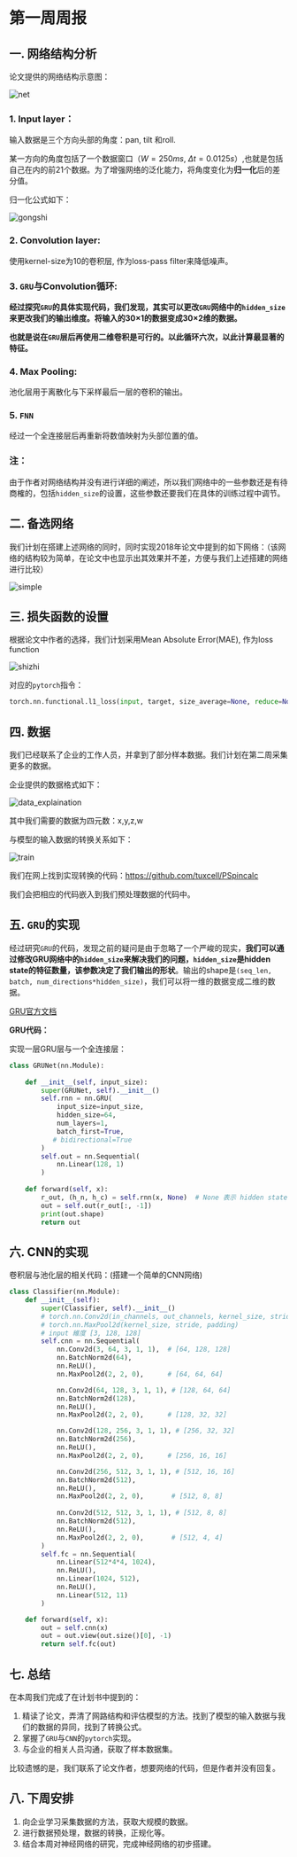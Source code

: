 # 第一周周报

## 一. 网络结构分析

论文提供的网络结构示意图：

![net](https://github.com/Zeng-WH/Head-Motion-Prediction/blob/main/第1周/pic/net.PNG)

### **1. Input layer**：

输入数据是三个方向头部的角度：pan, tilt 和roll.

某一方向的角度包括了一个数据窗口（$W=250ms,\ \Delta t=0.0125s$）,也就是包括自己在内的前21个数据。为了增强网络的泛化能力，将角度变化为**归一化**后的差分值。

归一化公式如下：

![gongshi](https://github.com/Zeng-WH/Head-Motion-Prediction/blob/main/第1周/pic/gongshi.PNG)

### **2. Convolution layer**:

使用kernel-size为10的卷积层, 作为loss-pass filter来降低噪声。

### **3. `GRU`与Convolution循环:**

**经过探究`GRU`的具体实现代码，我们发现，其实可以更改`GRU`网络中的`hidden_size`来更改我们的输出维度。将输入的30×1的数据变成30×2维的数据。**

**也就是说在`GRU`层后再使用二维卷积是可行的。以此循环六次，以此计算最显著的特征。**

### **4. Max Pooling:**

池化层用于离散化与下采样最后一层的卷积的输出。

### 5. `FNN`

经过一个全连接层后再重新将数值映射为头部位置的值。

### **注：**

由于作者对网络结构并没有进行详细的阐述，所以我们网络中的一些参数还是有待商榷的，包括`hidden_size`的设置，这些参数还要我们在具体的训练过程中调节。

## 二. 备选网络

我们计划在搭建上述网络的同时，同时实现2018年论文中提到的如下网络：（该网络的结构较为简单，在论文中也显示出其效果并不差，方便与我们上述搭建的网络进行比较）

![simple](https://github.com/Zeng-WH/Head-Motion-Prediction/blob/main/第1周/pic/simple.PNG)

## 三. 损失函数的设置

根据论文中作者的选择，我们计划采用Mean Absolute Error(MAE), 作为loss function

![shizhi](https://github.com/Zeng-WH/Head-Motion-Prediction/blob/main/第1周/pic/shizi.png)

对应的`pytorch`指令：

```python
torch.nn.functional.l1_loss(input, target, size_average=None, reduce=None, reduction='mean') → Tensor
```

## 四. 数据

我们已经联系了企业的工作人员，并拿到了部分样本数据。我们计划在第二周采集更多的数据。

企业提供的数据格式如下：

![data_explaination](https://github.com/Zeng-WH/Head-Motion-Prediction/blob/main/第1周/pic/data_explaination.png)

其中我们需要的数据为四元数：x,y,z,w

与模型的输入数据的转换关系如下：

![train](https://github.com/Zeng-WH/Head-Motion-Prediction/blob/main/第1周/pic/train.PNG)

我们在网上找到实现转换的代码：https://github.com/tuxcell/PSpincalc

我们会把相应的代码嵌入到我们预处理数据的代码中。

## 五. `GRU`的实现

经过研究`GRU`的代码，发现之前的疑问是由于忽略了一个严峻的现实，**我们可以通过修改GRU网络中的`hidden_size`来解决我们的问题，`hidden_size`是hidden state的特征数量，该参数决定了我们输出的形状**。输出的shape是`(seq_len, batch, num_directions*hidden_size)`，我们可以将一维的数据变成二维的数据。

[GRU官方文档](https://pytorch.org/docs/1.2.0/nn.html#gru)

**GRU代码：**

实现一层GRU层与一个全连接层：

```python
class GRUNet(nn.Module):
 
    def __init__(self, input_size):
        super(GRUNet, self).__init__()
        self.rnn = nn.GRU(
            input_size=input_size,
            hidden_size=64,
            num_layers=1,
            batch_first=True,
           # bidirectional=True
        )
        self.out = nn.Sequential(
            nn.Linear(128, 1)
        )
 
    def forward(self, x):
        r_out, (h_n, h_c) = self.rnn(x, None)  # None 表示 hidden state 会用全0的 state
        out = self.out(r_out[:, -1])
        print(out.shape)
        return out

```

## 六. CNN的实现

卷积层与池化层的相关代码：(搭建一个简单的CNN网络)

```python
class Classifier(nn.Module):
    def __init__(self):
        super(Classifier, self).__init__()
        # torch.nn.Conv2d(in_channels, out_channels, kernel_size, stride, padding)
        # torch.nn.MaxPool2d(kernel_size, stride, padding)
        # input 維度 [3, 128, 128]
        self.cnn = nn.Sequential(
            nn.Conv2d(3, 64, 3, 1, 1),  # [64, 128, 128]
            nn.BatchNorm2d(64),
            nn.ReLU(),
            nn.MaxPool2d(2, 2, 0),      # [64, 64, 64]

            nn.Conv2d(64, 128, 3, 1, 1), # [128, 64, 64]
            nn.BatchNorm2d(128),
            nn.ReLU(),
            nn.MaxPool2d(2, 2, 0),      # [128, 32, 32]

            nn.Conv2d(128, 256, 3, 1, 1), # [256, 32, 32]
            nn.BatchNorm2d(256),
            nn.ReLU(),
            nn.MaxPool2d(2, 2, 0),      # [256, 16, 16]

            nn.Conv2d(256, 512, 3, 1, 1), # [512, 16, 16]
            nn.BatchNorm2d(512),
            nn.ReLU(),
            nn.MaxPool2d(2, 2, 0),       # [512, 8, 8]
            
            nn.Conv2d(512, 512, 3, 1, 1), # [512, 8, 8]
            nn.BatchNorm2d(512),
            nn.ReLU(),
            nn.MaxPool2d(2, 2, 0),       # [512, 4, 4]
        )
        self.fc = nn.Sequential(
            nn.Linear(512*4*4, 1024),
            nn.ReLU(),
            nn.Linear(1024, 512),
            nn.ReLU(),
            nn.Linear(512, 11)
        )

    def forward(self, x):
        out = self.cnn(x)
        out = out.view(out.size()[0], -1)
        return self.fc(out)
```

## 七. 总结

在本周我们完成了在计划书中提到的：

1. 精读了论文，弄清了网路结构和评估模型的方法。找到了模型的输入数据与我们的数据的异同，找到了转换公式。
2. 掌握了`GRU`与`CNN`的`pytorch`实现。
3. 与企业的相关人员沟通，获取了样本数据集。

比较遗憾的是，我们联系了论文作者，想要网络的代码，但是作者并没有回复。

## 八. 下周安排

1. 向企业学习采集数据的方法，获取大规模的数据。
2. 进行数据预处理，数据的转换，正规化等。
3. 结合本周对神经网络的研究，完成神经网络的初步搭建。
